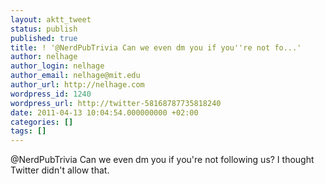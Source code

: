 ```yaml
---
layout: aktt_tweet
status: publish
published: true
title: ! '@NerdPubTrivia Can we even dm you if you''re not fo...'
author: nelhage
author_login: nelhage
author_email: nelhage@mit.edu
author_url: http://nelhage.com
wordpress_id: 1240
wordpress_url: http://twitter-58168787735818240
date: 2011-04-13 10:04:54.000000000 +02:00
categories: []
tags: []
---
```

@NerdPubTrivia Can we even dm you if you're not following us? I thought Twitter didn't allow that.

